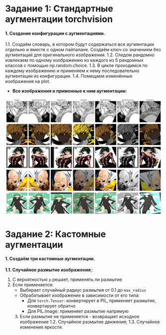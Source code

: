 # Задание 1: Стандартные аугментации torchvision
#### 1. Создание конфигурации с аугментациями.

1.1. Создаём словарь, в котором будут содержаться все аугментации отдельно и вместе с одном пайпалане. Создаём ключ со значением без аугментаций для оригинального изображения.
1.2. Следом рандомно извлекаем по одному изображению из каждого из 5 рандомных классов с помощью np.random.choice.
1.3. В цикле проходимся по каждому изображению и применяем к нему последовательно аугментации из конфигурации.
1.4. Помещаем изменённые изображения на plot.

- **Все изображения и применные к ним аугментации:**

![image](https://github.com/ryabov3/Fundamentals_of_DL_AI/blob/main/%D0%94%D0%BE%D0%BC%D0%B0%D1%88%D0%BD%D1%8F%D1%8F%20%D1%80%D0%B0%D0%B1%D0%BE%D1%82%D0%B0%205/results/augmentations_visualization.jpg)

# Задание 2: Кастомные аугментации
#### 1. Создаём три кастомные аугментации. 

**1.1. Случайное размытие изображения**;:
  1. С вероятностью `p` решает, применять ли размытие
  2. Если применяется:
      - Выбирает случайный радиус размытия от 0.1 до `max_radius`
      - Обрабатывает изображение в зависимости от его типа:
        - Для `torch.Tensor`: конвертирует в PIL, применяет размытие, конвертирует обратно
        - Для PIL.Image: применяет размытие напрямую
     3. Если размытие не применяется - возвращает исходное изображение
1.2. Случайное размытие движения; 
1.3. Случайное изменение яркости.



